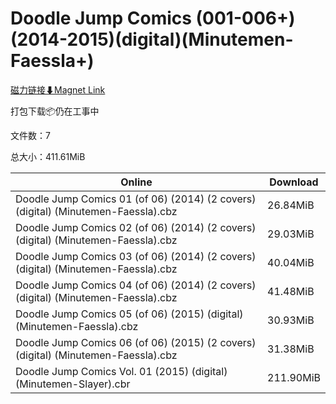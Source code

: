 # Doodle Jump Comics (001-006+)(2014-2015)(digital)(Minutemen-Faessla+)

[磁力链接⬇Magnet Link](magnet:?xt=urn:btih:00fd7edc073597829ba1519bf5292edf37c18dd7&dn=Doodle%20Jump%20Comics%20%28001-006%2B%29%282014-2015%29%28digital%29%28Minutemen-Faessla%2B%29)

打包下载📦仍在工事中

文件数：7

总大小：411.61MiB

Online | Download
--- | ---
Doodle Jump Comics 01 (of 06) (2014) (2 covers) (digital) (Minutemen-Faessla).cbz | 26.84MiB
Doodle Jump Comics 02 (of 06) (2014) (2 covers) (digital) (Minutemen-Faessla).cbz | 29.03MiB
Doodle Jump Comics 03 (of 06) (2014) (2 covers) (digital) (Minutemen-Faessla).cbz | 40.04MiB
Doodle Jump Comics 04 (of 06) (2014) (2 covers) (digital) (Minutemen-Faessla).cbz | 41.48MiB
Doodle Jump Comics 05 (of 06) (2015) (digital) (Minutemen-Faessla).cbz | 30.93MiB
Doodle Jump Comics 06 (of 06) (2015) (2 covers) (digital) (Minutemen-Faessla).cbz | 31.38MiB
Doodle Jump Comics Vol. 01 (2015) (digital) (Minutemen-Slayer).cbr | 211.90MiB